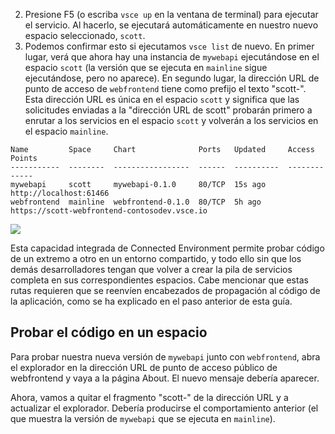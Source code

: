 2. Presione F5 (o escriba `vsce up` en la ventana de terminal) para ejecutar el servicio. Al hacerlo, se ejecutará automáticamente en nuestro nuevo espacio seleccionado, `scott`. 
1. Podemos confirmar esto si ejecutamos `vsce list` de nuevo. En primer lugar, verá que ahora hay una instancia de `mywebapi` ejecutándose en el espacio `scott` (la versión que se ejecuta en `mainline` sigue ejecutándose, pero no aparece). En segundo lugar, la dirección URL de punto de acceso de `webfrontend` tiene como prefijo el texto "scott-". Esta dirección URL es única en el espacio `scott` y significa que las solicitudes enviadas a la "dirección URL de scott" probarán primero a enrutar a los servicios en el espacio `scott` y volverán a los servicios en el espacio `mainline`.

```
Name         Space     Chart              Ports   Updated     Access Points
-----------  --------  -----------------  ------  ----------  -------------
mywebapi     scott     mywebapi-0.1.0     80/TCP  15s ago     http://localhost:61466
webfrontend  mainline  webfrontend-0.1.0  80/TCP  5h ago      https://scott-webfrontend-contosodev.vsce.io
```

![](../media/space-routing.png)

Esta capacidad integrada de Connected Environment permite probar código de un extremo a otro en un entorno compartido, y todo ello sin que los demás desarrolladores tengan que volver a crear la pila de servicios completa en sus correspondientes espacios. Cabe mencionar que estas rutas requieren que se reenvíen encabezados de propagación al código de la aplicación, como se ha explicado en el paso anterior de esta guía.

## <a name="test-code-in-a-space"></a>Probar el código en un espacio
Para probar nuestra nueva versión de `mywebapi` junto con `webfrontend`, abra el explorador en la dirección URL de punto de acceso público de webfrontend y vaya a la página About. El nuevo mensaje debería aparecer.

Ahora, vamos a quitar el fragmento "scott-" de la dirección URL y a actualizar el explorador. Debería producirse el comportamiento anterior (el que muestra la versión de `mywebapi` que se ejecuta en `mainline`).